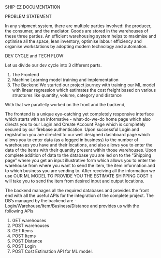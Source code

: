 SHIP-EZ DOCUMENTATION


PROBLEM STATEMENT

In any shipment system, there are multiple parties involved: the producer, the consumer, and the mediator. Goods are stored in the warehouses of these three parties. An efficient warehousing system helps to maximise and optimise all the space, lean inventory, optimise labour efficiency and organise workstations by adopting modern technology and automation.




DEV CYCLE and TECH FLOW

Let us divide our dev cycle into 3 different parts.
1. The Frontend
2. Machine Learning model training and implementation 
3. The Backend
We started our project journey with training our ML model with linear regression which estimates the cost freight based on various structures like quantity, volume, category and distance

With that we parallelly worked on the front and the backend,

The frontend is a unique eye-catching yet completely responsive interface which starts with an informative - what-do-we-do home page which also directs you to our Login and Create Account Page which is completely secured by our firebase authentication.
Upon successful Login and registration you are directed to our well designed dashboard page which allows you to enter data (as a logged in business) to the number of warehouses you have and their locations, and also allows you to enter the data of the items with their quantity present within those warehouses. Upon complete addition of data to the database you are led on to the “Shipping page” where you get an input illustrative form which allows you to enter the warehouse from where you want to send the item, the item information and to which business you are sending to.
After receiving all the information we use OUR ML MODEL TO PROVIDE YOU THE ESTIMATE SHIPPING COST it will take you to send the item from desired input and output locations.

The backend manages all the required databases and provides the front end with all the useful APIs for the integration of the complete project.
The DB’s managed by the backend are - Login/Warehouse/Item/Business/Distance and provides us with the following APIs
1. GET warehouses
2. POST warehouses
3. GET Items
4. POST Items
5. POST Distance 
6. POST Login 
7. POST Cost Estimation API for ML model. 

